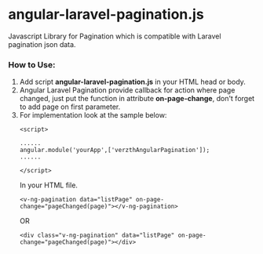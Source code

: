 # angular-laravel-pagination.js
Javascript Library for Pagination which is compatible with Laravel pagination json data.

### How to Use:
1. Add script **angular-laravel-pagination.js** in your HTML head or body.
2. Angular Laravel Pagination provide callback for action where page changed, just put
   the function in attribute **on-page-change**, don't forget to add page on first parameter.
3. For implementation look at the sample below:
   ```
   <script>

   ......
   angular.module('yourApp',['verzthAngularPagination']);
   ......

   </script>
   ```
   In your HTML file.
   ```
   <v-ng-pagination data="listPage" on-page-change="pageChanged(page)"></v-ng-pagination>
   ```
   OR
   ```
   <div class="v-ng-pagination" data="listPage" on-page-change="pageChanged(page)"></div>
   ```